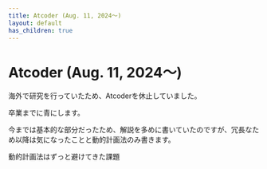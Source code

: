 ```yaml
---
title: Atcoder (Aug. 11, 2024〜)
layout: default
has_children: true
---
```


# Atcoder (Aug. 11, 2024〜)

海外で研究を行っていたため、Atcoderを休止していました。

卒業までに青にします。

今までは基本的な部分だったため、解説を多めに書いていたのですが、冗長なため以降は気になったことと動的計画法のみ書きます。

動的計画法はずっと避けてきた課題
